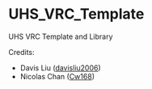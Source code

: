 # UHS_VRC_Template
UHS VRC Template and Library

Credits:
- Davis Liu ([davisliu2006](https://github.com/davisliu2006))
- Nicolas Chan ([Cw168](https://github.com/Cw168))
